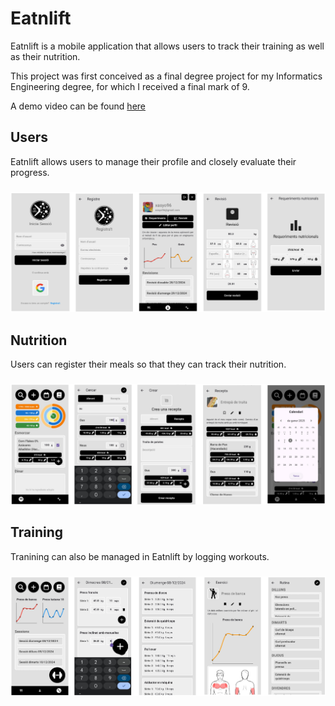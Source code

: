 # Eatnlift
Eatnlift is a mobile application that allows users to track their training as well as their nutrition.

This project was first conceived as a final degree project for my Informatics Engineering degree, for which I received a final mark of 9.

A demo video can be found [here](https://drive.google.com/file/d/1ynaPsnT3PnJd7IZR5U9xUTRNXyDZbP8a/view?usp=sharing)

## Users
Eatnlift allows users to manage their profile and closely evaluate their progress.
###
![Users](https://github.com/Xasyo/Eatnlift/blob/d3d247ec8fe083a14bc6f7984b6366fea1448dfd/images/UserScreenshots.png)

## Nutrition
Users can register their meals so that they can track their nutrition.
###
![Nutrition](https://github.com/Xasyo/Eatnlift/blob/d3d247ec8fe083a14bc6f7984b6366fea1448dfd/images/NutritionScreenshots.png)

## Training
Tranining can also be managed in Eatnlift by logging workouts.
###
![Training](https://github.com/Xasyo/Eatnlift/blob/d3d247ec8fe083a14bc6f7984b6366fea1448dfd/images/TrainingScreenshots.png)
